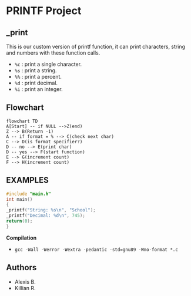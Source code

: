 # **PRINTF Project**
**_print**
---
This is our custom version of printf function, it can print characters, string and numbers with these function calls.

* `%c` : print a single character.
* `%s` : print a string.
* `%%` : print a percent.
* `%d` : print decimal.
* `%i` : print an integer.


**Flowchart**
---

```mermaid
flowchart TD
A[Start] -- if NULL -->Z(end)
Z --> B(Return -1)
A -- if format = % --> C(check next char)
C --> D(is format specifier?)
D -- no --> E(print char)
D -- yes --> F(start function)
E --> G(increment count)
F --> H(increment count)

```
**EXAMPLES**
---

```c
#include "main.h"
int main()
{
_printf("String: %s\n", "School");
_printf("Decimal: %d\n", 745);
return(0);
}

```
**Compilation**
* `gcc -Wall -Werror -Wextra -pedantic -std=gnu89 -Wno-format *.c`

## Authors
* Alexis B.
* Killian R.
